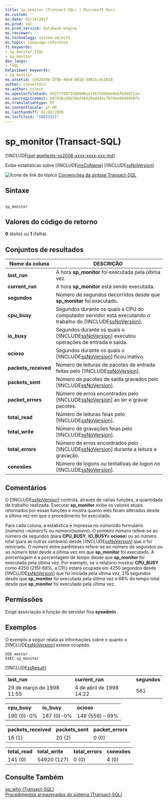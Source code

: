 ```yaml
---
title: sp_monitor (Transact-SQL) | Microsoft Docs
ms.custom: ''
ms.date: 03/14/2017
ms.prod: sql
ms.prod_service: database-engine
ms.reviewer: ''
ms.technology: system-objects
ms.topic: language-reference
f1_keywords:
- sp_monitor_TSQL
- sp_monitor
dev_langs:
- TSQL
helpviewer_keywords:
- sp_monitor
ms.assetid: cb628496-2f9b-40e4-b018-d0831c4cb018
author: stevestein
ms.author: sstein
ms.openlocfilehash: d91f774973588096ea73675d9b0e9ebf6368f1ae
ms.sourcegitcommit: b87d36c46b39af8b929ad94ec707dee8800950f5
ms.translationtype: MT
ms.contentlocale: pt-BR
ms.lasthandoff: 02/08/2020
ms.locfileid: "68022321"
---
```

# <a name="sp_monitor-transact-sql"></a>sp_monitor (Transact-SQL)
[!INCLUDE[tsql-appliesto-ss2008-xxxx-xxxx-xxx-md](../../includes/tsql-appliesto-ss2008-xxxx-xxxx-xxx-md.md)]

  Exibe estatísticas sobre [!INCLUDE[msCoName](../../includes/msconame-md.md)] [!INCLUDE[ssNoVersion](../../includes/ssnoversion-md.md)].  
  
 ![Ícone de link do tópico](../../database-engine/configure-windows/media/topic-link.gif "Ícone de link do tópico") [Convenções da sintaxe Transact-SQL](../../t-sql/language-elements/transact-sql-syntax-conventions-transact-sql.md)  
  
## <a name="syntax"></a>Sintaxe  
  
```  
  
sp_monitor  
```  
  
## <a name="return-code-values"></a>Valores do código de retorno  
 **0** (êxito) ou **1** (falha)  
  
## <a name="result-sets"></a>Conjuntos de resultados  
  
|Nome da coluna|DESCRIÇÃO|  
|-----------------|-----------------|  
|**last_run**|A hora **sp_monitor** foi executada pela última vez.|  
|**current_run**|A hora **sp_monitor** está sendo executada.|  
|**segundos**|Número de segundos decorridos desde que **sp_monitor** foi executado.|  
|**cpu_busy**|Segundos durante os quais a CPU do computador servidor está executando o trabalho do [!INCLUDE[ssNoVersion](../../includes/ssnoversion-md.md)].|  
|**io_busy**|Segundos durante os quais o [!INCLUDE[ssNoVersion](../../includes/ssnoversion-md.md)] executou operações de entrada e saída.|  
|**ocioso**|Segundos durante os quais o [!INCLUDE[ssNoVersion](../../includes/ssnoversion-md.md)] ficou inativo.|  
|**packets_received**|Número de leituras de pacotes de entrada feitas pelo [!INCLUDE[ssNoVersion](../../includes/ssnoversion-md.md)].|  
|**packets_sent**|Número de pacotes de saída gravados pelo [!INCLUDE[ssNoVersion](../../includes/ssnoversion-md.md)].|  
|**packet_errors**|Número de erros encontrados pelo [!INCLUDE[ssNoVersion](../../includes/ssnoversion-md.md)] ao ler e gravar pacotes.|  
|**total_read**|Número de leituras feias pelo [!INCLUDE[ssNoVersion](../../includes/ssnoversion-md.md)].|  
|**total_write**|Número de gravações feias pelo [!INCLUDE[ssNoVersion](../../includes/ssnoversion-md.md)].|  
|**total_errors**|Número de erros encontrados pelo [!INCLUDE[ssNoVersion](../../includes/ssnoversion-md.md)] durante a leitura e gravação.|  
|**conexões**|Número de logons ou tentativas de logon no [!INCLUDE[ssNoVersion](../../includes/ssnoversion-md.md)].|  
  
## <a name="remarks"></a>Comentários  
 O [!INCLUDE[ssNoVersion](../../includes/ssnoversion-md.md)] controla, através de várias funções, a quantidade de trabalho realizada. Executar **sp_monitor** exibe os valores atuais retornados por essas funções e mostra quanto eles foram alterados desde a última vez em que o procedimento foi executado.  
  
 Para cada coluna, a estatística é impressa no *número*do formulário (*número*) –*número*% ou *número*(*número*). O primeiro *número* refere-se ao número de segundos (para **CPU_BUSY**, **IO_BUSY**e **ocioso**) ou ao número total (para as outras variáveis) desde [!INCLUDE[ssNoVersion](../../includes/ssnoversion-md.md)] que o foi reiniciado. O *número* entre parênteses refere-se ao número de segundos ou ao número total desde a última vez em que **sp_monitor** foi executado. A porcentagem é a porcentagem de tempo desde que **sp_monitor** foi executada pela última vez. Por exemplo, se o relatório mostrar **CPU_BUSY** como 4250 (215)-68%, a CPU estará ocupada em 4250 segundos desde [!INCLUDE[ssNoVersion](../../includes/ssnoversion-md.md)] que foi iniciada pela última vez, 215 segundos desde que **sp_monitor** foi executada pela última vez e 68% do tempo total desde que **sp_monitor** foi executado pela última vez.  
  
## <a name="permissions"></a>Permissões  
 Exige associação à função de servidor fixa **sysadmin** .  
  
## <a name="examples"></a>Exemplos  
 O exemplo a seguir relata as informações sobre o quanto o [!INCLUDE[ssNoVersion](../../includes/ssnoversion-md.md)] esteve ocupado.  
  
```  
USE master  
EXEC sp_monitor  
```  
  
 [!INCLUDE[ssResult](../../includes/ssresult-md.md)]  
  
||||  
|-|-|-|  
|**last_run**|**current_run**|**segundos**|  
|29 de março de 1998 11:55|4 de abril de 1998 14:22|561|  
  
||||  
|-|-|-|  
|**cpu_busy**|**io_busy**|**ocioso**|  
|190 (0)-0%|187 (0)-0%|148 (556) – 99%|  
  
||||  
|-|-|-|  
|**packets_received**|**packets_sent**|**packet_errors**|  
|16 (1)|20 (2)|0 (0)|  
  
|||||  
|-|-|-|-|  
|**total_read**|**total_write**|**total_errors**|**conexões**|  
|141 (0)|54920 (127)|0 (0)|4 (0)|  
  
## <a name="see-also"></a>Consulte Também  
 [sp_who &#40;Transact-SQL&#41;](../../relational-databases/system-stored-procedures/sp-who-transact-sql.md)   
 [Procedimentos armazenados do sistema &#40;Transact-SQL&#41;](../../relational-databases/system-stored-procedures/system-stored-procedures-transact-sql.md)  
  
  
